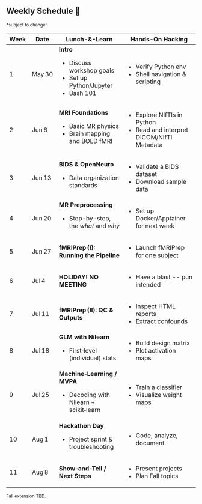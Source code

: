 ## Weekly Schedule 📅
<sub>*subject to change!</sub>

<!-- raw HTML below -->
<table>
  <thead>
    <tr>
      <th>Week</th>
      <th>Date</th>
      <th>Lunch-&-Learn</th>
      <th>Hands-On Hacking</th>
    </tr>
  </thead>
  <tbody>
    <tr>
      <td>1</td>
      <td>May 30</td>
      <td><strong>Intro</strong>
        <ul>
          <li>Discuss workshop goals</li>
          <li>Set up Python/Jupyter</li>
          <li>Bash 101</li>
        </ul>
      </td>
      <td>
        <ul>
          <li>Verify Python env</li>
          <li>Shell navigation &amp; scripting</li>
        </ul>
      </td>
    </tr>
    <tr>
      <td>2</td>
      <td>Jun 6</td>
      <td><strong>MRI Foundations</strong>
        <ul>
          <li>Basic MR physics</li>
          <li>Brain mapping and BOLD fMRI</li>
        </ul>
      </td>
      <td>
        <ul>
          <li>Explore NIfTIs in Python</li>
          <li>Read and interpret DICOM/NIfTI Metadata</li>
        </ul>
      </td>
    </tr>
    <tr>
      <td>3</td>
      <td>Jun 13</td>
      <td><strong>BIDS &amp; OpenNeuro</strong>
        <ul>
          <li>Data organization standards</li>
        </ul>
      </td>
      <td>
        <ul>
          <li>Validate a BIDS dataset</li>
          <li>Download sample data</li>
        </ul>
      </td>
    </tr>
    <tr>
      <td>4</td>
      <td>Jun 20</td>
      <td><strong>MR Preprocessing</strong>
        <ul>
          <li>Step-by-step, the <em>what</em> and <em>why</em></li>
        </ul>
      </td>
      <td>
        <ul>
          <li>Set up Docker/Apptainer for next week</li>
        </ul>
      </td>
    </tr>
    <tr>
      <td>5</td>
      <td>Jun 27</td>
      <td><strong>fMRIPrep (I): Running the Pipeline</strong></td>
      <td>
        <ul>
          <li>Launch fMRIPrep for one subject</li>
        </ul>
      </td>
    </tr>
    <tr>
      <td>6</td>
      <td>Jul 4</td>
      <td><strong>HOLIDAY! NO MEETING</strong></td>
      <td>
        <ul>
          <li>Have a blast -- pun intended</li>
        </ul>
      </td>
    </tr>
    <tr>
      <td>7</td>
      <td>Jul 11</td>
      <td><strong>fMRIPrep (II): QC &amp; Outputs</strong></td>
      <td>
        <ul>
          <li>Inspect HTML reports</li>
          <li>Extract confounds</li>
        </ul>
      </td>
    </tr>
    <tr>
      <td>8</td>
      <td>Jul 18</td>
      <td><strong>GLM with Nilearn</strong>
        <ul>
          <li>First‑level (individual) stats</li>
        </ul>
      </td>
      <td>
        <ul>
          <li>Build design matrix</li>
          <li>Plot activation maps</li>
        </ul>
      </td>
    </tr>
    <tr>
      <td>9</td>
      <td>Jul 25</td>
      <td><strong>Machine‑Learning / MVPA</strong>
        <ul>
          <li>Decoding with Nilearn + scikit‑learn</li>
        </ul>
      </td>
      <td>
        <ul>
          <li>Train a classifier</li>
          <li>Visualize weight maps</li>
        </ul>
      </td>
    </tr>
    <tr>
      <td>10</td>
      <td>Aug 1</td>
      <td><strong>Hackathon Day</strong>
        <ul>
          <li>Project sprint &amp; troubleshooting</li>
        </ul>
      </td>
      <td>
        <ul>
          <li>Code, analyze, document</li>
        </ul>
      </td>
    </tr>
    <tr>
      <td>11</td>
      <td>Aug 8</td>
      <td><strong>Show‑and‑Tell / Next Steps</strong></td>
      <td>
        <ul>
          <li>Present projects</li>
          <li>Plan Fall topics</li>
        </ul>
      </td>
    </tr>
  </tbody>
</table>

<sub>Fall extension TBD.</sub>
